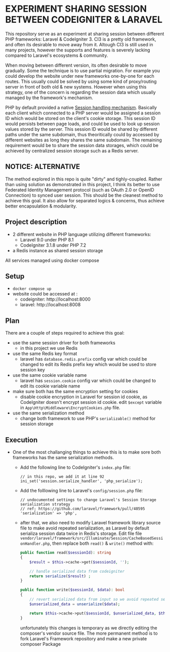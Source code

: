 EXPERIMENT SHARING SESSION BETWEEN CODEIGNITER & LARAVEL
========================================================

This repository serve as an experiment at sharing session between different PHP frameworks: Laravel & CodeIgniter 3. CI3 is a pretty old framework, and often its desirable to move away from it. Altough CI3 is still used in many projects, however the supports and features is severely lacking compared to Laravel's ecosystems & community.

When moving between different version, its often desirable to move gradually. Some the technique is to use partial migration. For example you could develop the website under new frameworks one-by-one for each routes. This usually could be solved by using some kind of proxy/routing server in front of both old & new systems. However when using this strategy, one of the concern is regarding the session data which usually managed by the framework's mechanism.

PHP by default provided a native [Session handling mechanism](https://www.php.net/manual/en/book.session.php). Basically each client which connected to a PHP server would be assigned a session ID which would be stored on the client's cookie storage. This session ID would persists between page loads, and could be used to look up session values stored by the server. This session ID would be shared by different paths under the same subdomain, thus theoritically could by accessed by different websites as long they shares the same subdomain. The remaining requirement would be to share the session data storages, which could be achieved by centralized session storage such as a Redis server.

## NOTICE: ALTERNATIVE

The method explored in this repo is quite "dirty" and tighly-coupled. Rather than using solution as demonstrated in this project, I think its better to use Federated Identity Management protocol (such as OAuth 2.0 or OpenID Connection) to synced user session. This should be the cleanest method to achieve this goal. It also allow for separated logics & concerns, thus achieve better encapsulation & modularity.

## Project description
- 2 different website in PHP language utilizing different frameworks:
  - Laravel 9.0 under PHP 8.1
  - CodeIgniter 3.1.8 under PHP 7.2
- a Redis instance as shared session storage

All services managed using docker compose

## Setup
- `docker compose up`
- website could be accessed at :
  - codeigniter: http://localhost:8000
  - laravel: http://localhost:8008

## Plan

There are a couple of steps required to achieve this goal:
- use the same session driver for both frameworks
  - in this project we use Redis
- use the same Redis key format
  - laravel has `database.redis.prefix` config var which could be changed to edit its Redis prefix key which would be used to store session key
- use the same cookie variable name
  - laravel has `session.cookie` config var which could be changed to edit its cookie variable name
- make sure both has the same encryption setting for cookies
  - disable cookie encryption in Laravel for session id cookie, as CodeIgniter doesn't encrypt session id cookie. edit `$except` variable in `App\Http\Middleware\EncryptCookies.php` file.
- use the same serialization method
  - change both framework to use PHP's `serializable()` method for session storage

## Execution
- One of the most challanging things to achieve this is to make sore both frameworks has the same serialization methods.
    - Add the following line to CodeIgniter's `index.php` file:
        ```
        // in this repo, we add it at line 92
        ini_set('session.serialize_handler', 'php_serialize');
        ```
    - Add the folllowing line to Laravel's `config/session.php` file:
        ```
        // undocumented settings to change Laravel's Session Storage serialization strategy
        // ref; https://github.com/laravel/framework/pull/40595
        'serialization' => 'php',
        ```
    - after that, we also need to modify Laravel framework library source file to make avoid repeated serialization, as Laravel by default serializa session data twice in Redis's storage. Edit file file `vendor/laravel/framework/src/Illuminate/Session/CacheBasedSessionHandler.php`, then replace both `read()` & `write()` method with:
        ```PHP
        public function read($sessionId): string
        {
            $result = $this->cache->get($sessionId, '');

            // handle serialized data from codeigniter
            return serialize($result) ;
        }

        public function write($sessionId, $data): bool
        {
            // revert serialized data from input so we avoid repeated serialization
            $unserialized_data = unserialize($data);

            return $this->cache->put($sessionId, $unserialized_data, $this->minutes * 60);
        }
        ```

        unfortunately this changes is temporary as we directly editing the composer's vendor source file. The more permanent method is to fork Laravel's Framework repository and make a new private composer Package

